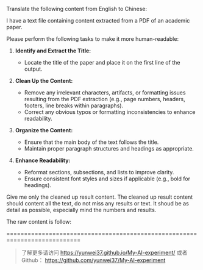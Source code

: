 Translate the following content from English to Chinese:

I have a text file containing content extracted from a PDF of an academic paper. 

Please perform the following tasks to make it more human-readable:

1. **Identify and Extract the Title:**
   - Locate the title of the paper and place it on the first line of the output.

2. **Clean Up the Content:**
   - Remove any irrelevant characters, artifacts, or formatting issues resulting from the PDF extraction (e.g., page numbers, headers, footers, line breaks within paragraphs).
   - Correct any obvious typos or formatting inconsistencies to enhance readability.

3. **Organize the Content:**
   - Ensure that the main body of the text follows the title.
   - Maintain proper paragraph structures and headings as appropriate.

4. **Enhance Readability:**
   - Reformat sections, subsections, and lists to improve clarity.
   - Ensure consistent font styles and sizes if applicable (e.g., bold for headings).

Give me only the cleaned up result content. The cleaned up result content should content all the text, do not miss any results or text. 
It shoud be as detail as possible, especially mind the numbers and results.

The raw content is follow:

===========================================================================


> 了解更多请访问 <https://yunwei37.github.io/My-AI-experiment/> 或者 Github： <https://github.com/yunwei37/My-AI-experiment>
